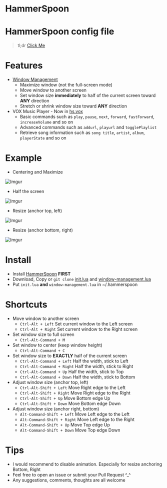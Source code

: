 # HammerSpoon

HammerSpoon config file
=======

> tl;dr [Click Me](#install)

# Features
* [Window Management](./window-management.lua)
    * Maximize window (not the full-screen mode)
    * Move window to another screen
    * Set window size **immediately** to half of the current screen toward **ANY** direction
    * Stretch or shrink window size toward **ANY** direction
* VOX Music Player - Now in [hs.vox](http://www.hammerspoon.org/docs/hs.vox.html)
    * Basic commands such as `play`, `pause`, `next`, `forward`, `fastForward`, `increaseVolume` and so on
    * Advanced commands such as `addurl`, `playurl` and `togglePlaylist`
    * Retrieve song information such as `song title`, `artist`, `album`, `playerState` and so on

# Example
* Centering and Maximize

![Imgur](http://i.imgur.com/okNaoJW.gif)

* Half the screen

![Imgur](http://i.imgur.com/VNo7nCI.gif)

* Resize (anchor top, left)

![Imgur](http://i.imgur.com/vIqDMUD.gif)

* Resize (anchor bottom, right)

![Imgur](http://i.imgur.com/fiIfeXe.gif)

# Install
* Install [HammerSpoon](https://github.com/Hammerspoon/hammerspoon)  **FIRST** 
* Download, Copy or `git clone` [init.lua](https://github.com/S1ngS1ng/HammerSpoon/blob/master/init.lua) and [window-management.lua](https://github.com/S1ngS1ng/HammerSpoon/blob/master/window-management.lua)
* Put `init.lua` **and** `window-management.lua` in ~/.hammerspoon

# Shortcuts
* Move window to another screen
	* `Ctrl-Alt + Left`	Set current window to the Left screen
	* `Ctrl-Alt + Right`	Set current window to the Right screen
* Set window size to full screen
	* `Ctrl-Alt-Command + M`
* Set window to center (keep window height)
	* `Ctrl-Alt-Command + C`
* Set window size to **EXACTLY** half of the current screen
	* `Ctrl-Alt-Command + Left`	Half the width, stick to Left
	* `Ctrl-Alt-Command + Right`	Half the width, stick to Right
	* `Ctrl-Alt-Command + Up`		Half the width, stick to Top
	* `Ctrl-Alt-Command + Down`	Half the width, stick to Bottom
* Adjust window size (anchor top, left)
	* `Ctrl-Alt-Shift + Left`	Move Right edge to the Left
	* `Ctrl-Alt-Shift + Right`	Move Right edge to the Right
	* `Ctrl-Alt-Shift + Up`		Move Bottom edge Up
	* `Ctrl-Alt-Shift + Down`	Move Bottom edge Down
* Adjust window size (anchor right, bottom)
	* `Alt-Command-Shift + Left`	Move Left edge to the Left
	* `Alt-Command-Shift + Right`	Move Left edge to the Right
	* `Alt-Command-Shift + Up`		Move Top edge Up
	* `Alt-Command-Shift + Down`	Move Top edge Down

# Tips
* I would recommend to disable animation. Especially for resize anchoring Bottom, Right
* Feel free to open an issue or submit your Pull Request ^_^
* Any suggestions, comments, thoughts are all welcome
